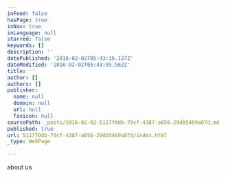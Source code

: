 ```yaml
---
inFeed: false
hasPage: true
inNav: true
inLanguage: null
starred: false
keywords: []
description: ''
datePublished: '2016-02-02T05:43:16.127Z'
dateModified: '2016-02-02T05:43:05.562Z'
title: ''
author: []
authors: []
publisher:
  name: null
  domain: null
  url: null
  favicon: null
sourcePath: _posts/2016-02-02-5117f0db-79cf-4387-a656-29db5469a07d.md
published: true
url: 5117f0db-79cf-4387-a656-29db5469a07d/index.html
_type: WebPage

---
```

about us